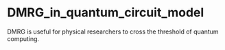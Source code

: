 # DMRG_in_quantum_circuit_model
DMRG is useful for physical researchers to cross the threshold of quantum computing.
